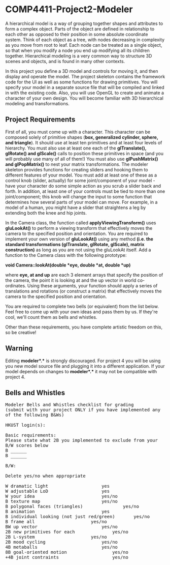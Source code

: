 ﻿# COMP4411-Project2-Modeler

<p>A hierarchical model is a way of grouping together shapes and attributes to form a complex object. Parts of the object are defined in relationship to each other as opposed to their position in some absolute coordinate system. Think of each object as a tree, with nodes decreasing in complexity as you move from root to leaf. Each node can be treated as a single object, so that when you modify a node you end up modifying all its children together. Hierarchical modeling is a very common way to structure 3D scenes and objects, and is found in many other contexts.</p>
<p>In this project you define a 3D model and controls for moving it, and then display and operate the model. The project skeleton contains the framework code for the UI as well as some functions for drawing primitives. You will specify your model in a separate source file that will be compiled and linked in with the existing code. Also, you will use OpenGL to create and animate a character of your own design. You will become familiar with 3D hierarchical modeling and transformations.</p>


## Project Requirements
<p>First of all, you must come up with a character. This character can be composed solely of primitive shapes (<b>box, generalized cylinder, sphere, and triangle</b>).  It should use at least ten primitives and at least four levels of hierarchy. You must also use at least one each of the <b>glTranslate(), glRotate() and glScale()</b> calls to position these primitives in space (and you will probably use many of all of them!) You must also use <b>glPushMatrix() and glPopMatrix()</b> to nest your matrix transformations. The modeler skeleton provides functions for creating sliders and hooking them to different features of your model. You must add at least one of these as a control knob (slider, actually) for some joint/component of your model - have your character do some simple action as you scrub a slider back and forth. In addition, at least one of your controls must be tied to more than one joint/component; this knob will change the input to some function that determines how several parts of your model can move. For example, in a model of a human, you might have a slider that straightens a leg by extending both the knee and hip joints.</p>
<p>In the Camera class, the function called <b>applyViewingTransform()</b> uses <b>gluLookAt()</b> to perform a viewing transform that effectively moves the camera to the specified position and orientation. You are required to implement your own version of <b>gluLookAt()</b> using any method <b>(i.e. the standard transformations (glTranslate, glRotate, glScale), matrix construction)</b> as long as you are not using the gluLookAt itself. Add a function to the Camera class with the following prototype:</p>
<p><b>void Camera::lookAt(double *eye, double *at, double *up)</b></p>
<p>where <b>eye, at and up</b> are each 3 element arrays that specify the position of the camera, the point it is looking at and the up vector in world co-ordinates. Using these arguments, your function should apply a series of translations and rotations (or construct a matrix) that effectively moves the camera to the specified position and orientation.</p>
<p>You are required to complete two bells (or equivalent) from the list below. Feel free to come up with your own ideas and pass them by us. If they're cool, we'll count them as bells and whistles.</p>
<p>Other than these requirements, you have complete artistic freedom on this, so be creative!</p>


## Warning
<p>Editing <b>modeler*.*</b> is strongly discouraged. For project 4 you will be using you new model source file and plugging it into a different application. If your model depends on changes to <b>modeler*.*</b> it may not be compatible with project 4.</p>


## Bells and Whistles
<pre style="word-wrap: break-word; white-space: pre-wrap;">Modeler Bells and Whistles checklist for grading
(submit with your project ONLY if you have implemented any of the following B&amp;Ws)

HKUST login(s):

Basic requirements: 
Please state what 2B you implemented to exclude from your B/W scores below
B ______
B ______

B/W:

Delete yes/no when appropriate

W dramatic light					yes
W adjustable LoD					yes
W your idea 						yes/no
B texture map						yes/no
B polygonal faces (triangles)				yes/no 
B animation       					yes
B individual looking (not just red/green) 		yes/no
B frame all						yes/no 
BW up vector 						yes/no
2B new primitives for each 				yes/no
2B L-system						yes/no
2B mood cycling 					yes/no
4B metaballs						yes/no
8B goal-oriented motion 				yes/no
+4B joint contraints 					yes/no
</pre>
